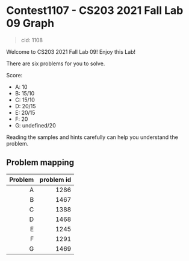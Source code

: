 # Contest1107 - CS203 2021 Fall Lab 09 Graph

> cid: 1108

Welcome to CS203 2021 Fall Lab 09! Enjoy this Lab!

There are six problems for you to solve.

Score:

- A: 10
- B: 15/10
- C: 15/10
- D: 20/15
- E: 20/15
- F: 20
- G: undefined/20

Reading the samples and hints carefully can help you understand the problem.

## Problem mapping

| Problem | problem id |
|--------:|-----------:|
|       A |       1286 |
|       B |       1467 |
|       C |       1388 |
|       D |       1468 |
|       E |       1245 |
|       F |       1291 |
|       G |       1469 |
